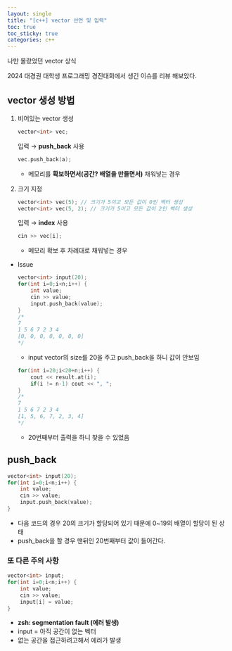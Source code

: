 ```yaml
---
layout: single
title: "[c++] vector 선언 및 입력"
toc: true
toc_sticky: true
categories: c++
---
```


나만 몰랐었던 vector 상식

2024 대경권 대학생 프로그래밍 경진대회에서 생긴 이슈를 리뷰 해보았다.

## vector 생성 방법

1. 비어있는 vector 생성
    
    ```cpp
    vector<int> vec;
    ```
    
    입력 → **push_back** 사용
    
    ```cpp
    vec.push_back(a);
    ```
    
    - 메모리를 **확보하면서(공간? 배열을 만들면서)** 채워넣는 경우
2. 크기 지정
    
    ```cpp
    vector<int> vec(5); // 크기가 5이고 모든 값이 0인 벡터 생성
    vector<int> vec(5, 2); // 크기가 5이고 모든 값이 2인 벡터 생성
    ```
    
    입력 → **index** 사용
    
    ```cpp
    cin >> vec[i];
    ```
    
    - 메모리 확보 후 차례대로 채워넣는 경우
- Issue
    
    ```cpp
    vector<int> input(20);
    for(int i=0;i<n;i++) {
        int value;
        cin >> value;
        input.push_back(value);
    }
    /*
    7
    1 5 6 7 2 3 4
    [0, 0, 0, 0, 0, 0, 0]
    */
    ```
    
    - input vector의 size를 20을 주고 push_back을 하니 값이 안보임
    
    ```cpp
    for(int i=20;i<20+n;i++) {
        cout << result.at(i);
        if(i != n-1) cout << ", ";
    }
    /*
    7
    1 5 6 7 2 3 4
    [1, 5, 6, 7, 2, 3, 4]
    */
    ```
    
    - 20번째부터 출력을 하니 찾을 수 있었음

## push_back

```cpp
vector<int> input(20);
for(int i=0;i<n;i++) {
    int value;
    cin >> value;
    input.push_back(value);
}
```

- 다음 코드의 경우 20의 크기가 할당되어 있기 때문에 0~19의 배열이 할당이 된 상태
- push_back을 할 경우 맨뒤인 20번째부터 값이 들어간다.

### 또 다른 주의 사항

```cpp
vector<int> input;
for(int i=0;i<n;i++) {
    int value;
    cin >> value;
    input[i] = value;
}
```

- **zsh: segmentation fault (에러 발생)**
- input = 아직 공간이 없는 벡터
- 없는 공간을 접근하려고해서 에러가 발생
